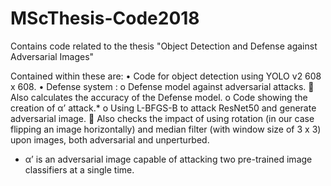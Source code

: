 # MScThesis-Code2018
Contains code related to the thesis "Object Detection and Defense against Adversarial Images"

Contained within these are:
•	Code for object detection using YOLO v2 608 x 608.
•	Defense system :
  o	Defense model against adversarial attacks.
    	Also calculates the accuracy of the Defense model.
  o	Code showing the creation of α’ attack.*
  o	Using L-BFGS-B to attack ResNet50 and generate adversarial image. 
    	Also checks the impact of using rotation (in our case flipping an image horizontally) and median filter (with window size of 3 x 3) upon images, both adversarial and unperturbed. 

* α’ is an adversarial image capable of attacking two pre-trained image classifiers at a single time.
